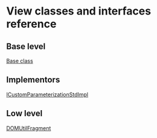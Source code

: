 # View classes and interfaces reference

## Base level

[Base class](ViewClasses/Base.md)

## Implementors

[ICustomParameterizationStdImpl](ViewClasses/ICustomParameterizationStdImpl.md)

## Low level

[DOMUtilFragment](ViewClasses/DOMUtilFragment.md)